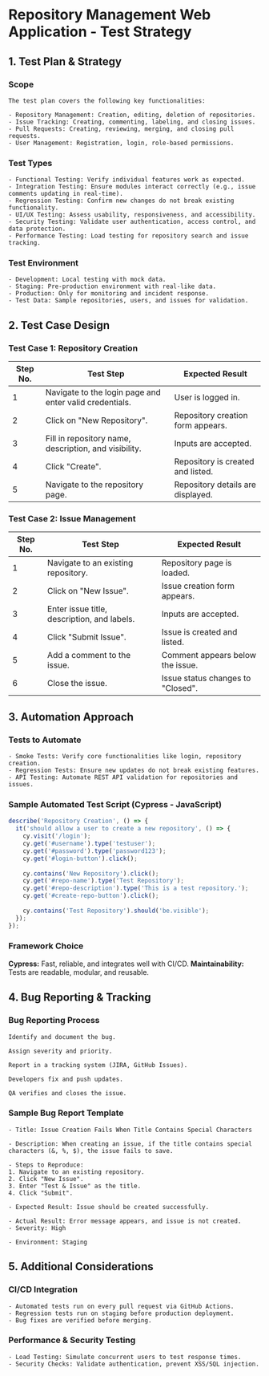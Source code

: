 # Repository Management Web Application - Test Strategy

## 1. Test Plan & Strategy

### Scope
```
The test plan covers the following key functionalities:

- Repository Management: Creation, editing, deletion of repositories.
- Issue Tracking: Creating, commenting, labeling, and closing issues.
- Pull Requests: Creating, reviewing, merging, and closing pull requests.
- User Management: Registration, login, role-based permissions.
```

### Test Types
```
- Functional Testing: Verify individual features work as expected.
- Integration Testing: Ensure modules interact correctly (e.g., issue comments updating in real-time).
- Regression Testing: Confirm new changes do not break existing functionality.
- UI/UX Testing: Assess usability, responsiveness, and accessibility.
- Security Testing: Validate user authentication, access control, and data protection.
- Performance Testing: Load testing for repository search and issue tracking.
```

### Test Environment
```
- Development: Local testing with mock data.
- Staging: Pre-production environment with real-like data.
- Production: Only for monitoring and incident response.
- Test Data: Sample repositories, users, and issues for validation.
```

## 2. Test Case Design

### Test Case 1: Repository Creation

| Step No. | Test Step                                               | Expected Result                   |
|----------|---------------------------------------------------------|-----------------------------------|
| 1        | Navigate to the login page and enter valid credentials. | User is logged in.                |
| 2        | Click on "New Repository".                              | Repository creation form appears. |
| 3        | Fill in repository name, description, and visibility.   | Inputs are accepted.              |
| 4        | Click "Create".                                         | Repository is created and listed. |
| 5        | Navigate to the repository page.                        | Repository details are displayed. |

### Test Case 2: Issue Management

| Step No. | Test Step                                   | Expected Result                   |
|----------|---------------------------------------------|-----------------------------------|
| 1        | Navigate to an existing repository.         | Repository page is loaded.        |
| 2        | Click on "New Issue".                       | Issue creation form appears.      |
| 3        | Enter issue title, description, and labels. | Inputs are accepted.              |
| 4        | Click "Submit Issue".                       | Issue is created and listed.      |
| 5        | Add a comment to the issue.                 | Comment appears below the issue.  |
| 6        | Close the issue.                            | Issue status changes to "Closed". |

## 3. Automation Approach

### Tests to Automate
```
- Smoke Tests: Verify core functionalities like login, repository creation.
- Regression Tests: Ensure new updates do not break existing features.
- API Testing: Automate REST API validation for repositories and issues.
```

### Sample Automated Test Script (Cypress - JavaScript)

```javascript
describe('Repository Creation', () => {
  it('should allow a user to create a new repository', () => {
    cy.visit('/login');
    cy.get('#username').type('testuser');
    cy.get('#password').type('password123');
    cy.get('#login-button').click();
    
    cy.contains('New Repository').click();
    cy.get('#repo-name').type('Test Repository');
    cy.get('#repo-description').type('This is a test repository.');
    cy.get('#create-repo-button').click();
    
    cy.contains('Test Repository').should('be.visible');
  });
});
```

### Framework Choice
**Cypress:** Fast, reliable, and integrates well with CI/CD.
**Maintainability:** Tests are readable, modular, and reusable.

## 4. Bug Reporting & Tracking

### Bug Reporting Process
```
Identify and document the bug.

Assign severity and priority.

Report in a tracking system (JIRA, GitHub Issues).

Developers fix and push updates.

QA verifies and closes the issue.
```

### Sample Bug Report Template
```
- Title: Issue Creation Fails When Title Contains Special Characters

- Description: When creating an issue, if the title contains special characters (&, %, $), the issue fails to save.

- Steps to Reproduce:
1. Navigate to an existing repository.
2. Click "New Issue".
3. Enter "Test & Issue" as the title.
4. Click "Submit".

- Expected Result: Issue should be created successfully.

- Actual Result: Error message appears, and issue is not created.
- Severity: High

- Environment: Staging
```

## 5. Additional Considerations

### CI/CD Integration
```
- Automated tests run on every pull request via GitHub Actions.
- Regression tests run on staging before production deployment.
- Bug fixes are verified before merging.
```

### Performance & Security Testing
```
- Load Testing: Simulate concurrent users to test response times.
- Security Checks: Validate authentication, prevent XSS/SQL injection.
```